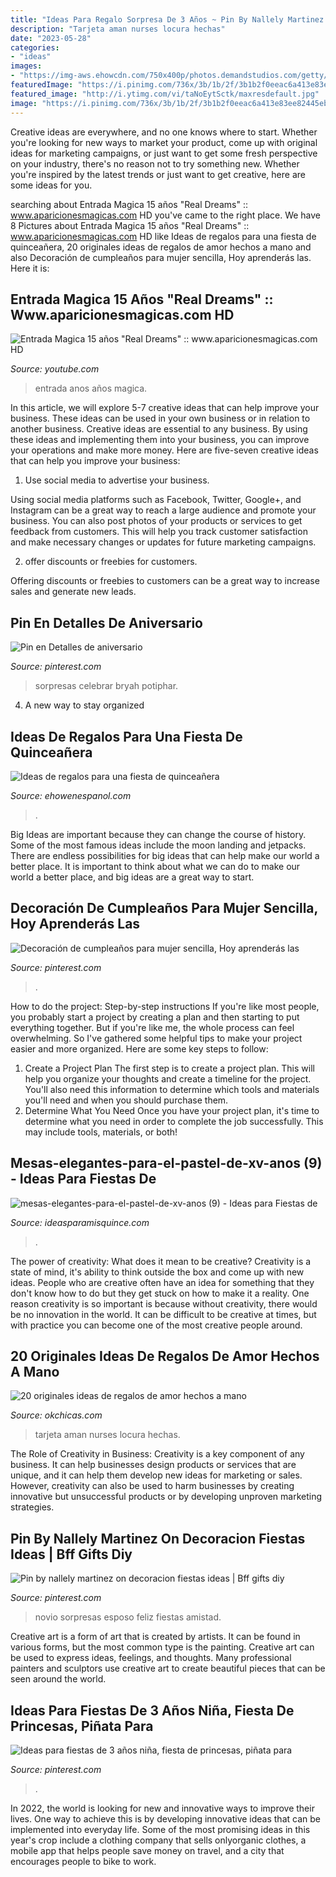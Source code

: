 ```yaml
---
title: "Ideas Para Regalo Sorpresa De 3 Años ~ Pin By Nallely Martinez On Decoracion Fiestas Ideas"
description: "Tarjeta aman nurses locura hechas"
date: "2023-05-28"
categories:
- "ideas"
images:
- "https://img-aws.ehowcdn.com/750x400p/photos.demandstudios.com/getty/article/154/157/82557999.jpg"
featuredImage: "https://i.pinimg.com/736x/3b/1b/2f/3b1b2f0eeac6a413e83ee82445eb04e6.jpg"
featured_image: "http://i.ytimg.com/vi/taNoEytSctk/maxresdefault.jpg"
image: "https://i.pinimg.com/736x/3b/1b/2f/3b1b2f0eeac6a413e83ee82445eb04e6.jpg"
---
```



Creative ideas are everywhere, and no one knows where to start. Whether you're looking for new ways to market your product, come up with original ideas for marketing campaigns, or just want to get some fresh perspective on your industry, there's no reason not to try something new. Whether you're inspired by the latest trends or just want to get creative, here are some ideas for you.

	

		
searching about Entrada Magica 15 años &quot;Real Dreams&quot; :: www.aparicionesmagicas.com HD you've came to the right place. We have 8 Pictures about Entrada Magica 15 años &quot;Real Dreams&quot; :: www.aparicionesmagicas.com HD like Ideas de regalos para una fiesta de quinceañera, 20 originales ideas de regalos de amor hechos a mano and also Decoración de cumpleaños para mujer sencilla, Hoy aprenderás las. Here it is:
		
    
## Entrada Magica 15 Años &quot;Real Dreams&quot; :: Www.aparicionesmagicas.com HD

<img loading=lazy src="http://i.ytimg.com/vi/taNoEytSctk/maxresdefault.jpg" onerror="this.onerror=null;this.src='https://tse2.mm.bing.net/th?id=OIP.Zuukpmfk0UgAF2XIsLOviAHaFj&amp;pid=15.1';" alt="Entrada Magica 15 años &quot;Real Dreams&quot; :: www.aparicionesmagicas.com HD">

_Source: youtube.com_

>entrada anos años magica. 

	

In this article, we will explore 5-7 creative ideas that can help improve your business. These ideas can be used in your own business or in relation to another business.
Creative ideas are essential to any business. By using these ideas and implementing them into your business, you can improve your operations and make more money. Here are five-seven creative ideas that can help you improve your business:
1. Use social media to advertise your business.

Using social media platforms such as Facebook, Twitter, Google+, and Instagram can be a great way to reach a large audience and promote your business. You can also post photos of your products or services to get feedback from customers. This will help you track customer satisfaction and make necessary changes or updates for future marketing campaigns.

2. offer discounts or freebies for customers.

Offering discounts or freebies to customers can be a great way to increase sales and generate new leads.

    
## Pin En Detalles De Aniversario

<img loading=lazy src="https://i.pinimg.com/736x/3b/1b/2f/3b1b2f0eeac6a413e83ee82445eb04e6.jpg" onerror="this.onerror=null;this.src='https://tse2.mm.bing.net/th?id=OIP.hctTvocf8LY5CT8n2NSWFgHaJ3&amp;pid=15.1';" alt="Pin en Detalles de aniversario">

_Source: pinterest.com_

>sorpresas celebrar bryah potiphar. 

	

4. A new way to stay organized

    
## Ideas De Regalos Para Una Fiesta De Quinceañera

<img loading=lazy src="https://img-aws.ehowcdn.com/750x400p/photos.demandstudios.com/getty/article/154/157/82557999.jpg" onerror="this.onerror=null;this.src='https://tse2.mm.bing.net/th?id=OIP.xDVj8kNSFHF93HDjjQlPnQHaD8&amp;pid=15.1';" alt="Ideas de regalos para una fiesta de quinceañera">

_Source: ehowenespanol.com_

>. 

	

Big Ideas are important because they can change the course of history. Some of the most famous ideas include the moon landing and jetpacks. There are endless possibilities for big ideas that can help make our world a better place. It is important to think about what we can do to make our world a better place, and big ideas are a great way to start.

    
## Decoración De Cumpleaños Para Mujer Sencilla, Hoy Aprenderás Las

<img loading=lazy src="https://i.pinimg.com/736x/7a/ad/8e/7aad8e6a6e5b745430120eadb04b0e56.jpg" onerror="this.onerror=null;this.src='https://tse2.mm.bing.net/th?id=OIP.iuwsRGogL-Wnk2TCywGcqgAAAA&amp;pid=15.1';" alt="Decoración de cumpleaños para mujer sencilla, Hoy aprenderás las">

_Source: pinterest.com_

>. 

	

How to do the project: Step-by-step instructions
If you're like most people, you probably start a project by creating a plan and then starting to put everything together. But if you're like me, the whole process can feel overwhelming. So I've gathered some helpful tips to make your project easier and more organized. Here are some key steps to follow:
1. Create a Project Plan 
The first step is to create a project plan. This will help you organize your thoughts and create a timeline for the project. You'll also need this information to determine which tools and materials you'll need and when you should purchase them. 
2. Determine What You Need 
Once you have your project plan, it's time to determine what you need in order to complete the job successfully. This may include tools, materials, or both! 

    
## Mesas-elegantes-para-el-pastel-de-xv-anos (9) - Ideas Para Fiestas De

<img loading=lazy src="https://ideasparamisquince.com/wp-content/uploads/2017/03/mesas-elegantes-para-el-pastel-de-xv-anos-9.jpg" onerror="this.onerror=null;this.src='https://tse2.mm.bing.net/th?id=OIP.ivr2-lkl7JlGarFNljE6qAHaJ4&amp;pid=15.1';" alt="mesas-elegantes-para-el-pastel-de-xv-anos (9) - Ideas para Fiestas de">

_Source: ideasparamisquince.com_

>. 

	

The power of creativity: What does it mean to be creative?
Creativity is a state of mind, it's ability to think outside the box and come up with new ideas. People who are creative often have an idea for something that they don't know how to do but they get stuck on how to make it a reality. One reason creativity is so important is because without creativity, there would be no innovation in the world. It can be difficult to be creative at times, but with practice you can become one of the most creative people around.

    
## 20 Originales Ideas De Regalos De Amor Hechos A Mano

<img loading=lazy src="http://www.okchicas.com/wp-content/uploads/2016/03/99ddf32aaca91b6d3c6cbe35fbae642c-730x557.jpg" onerror="this.onerror=null;this.src='https://tse1.mm.bing.net/th?id=OIP.C4h-84Ukp9JRY6lD4lRepgHaFp&amp;pid=15.1';" alt="20 originales ideas de regalos de amor hechos a mano">

_Source: okchicas.com_

>tarjeta aman nurses locura hechas. 

	

The Role of Creativity in Business:
Creativity is a key component of any business. It can help businesses design products or services that are unique, and it can help them develop new ideas for marketing or sales. However, creativity can also be used to harm businesses by creating innovative but unsuccessful products or by developing unproven marketing strategies.

    
## Pin By Nallely Martinez On Decoracion Fiestas Ideas | Bff Gifts Diy

<img loading=lazy src="https://i.pinimg.com/originals/bb/77/6c/bb776cc59101f28080938ca3d9490a20.jpg" onerror="this.onerror=null;this.src='https://tse2.mm.bing.net/th?id=OIP.A5RPjEebKh_a0yGc2QL6dwHaJ4&amp;pid=15.1';" alt="Pin by nallely martinez on decoracion fiestas ideas | Bff gifts diy">

_Source: pinterest.com_

>novio sorpresas esposo feliz fiestas amistad. 

	

Creative art is a form of art that is created by artists. It can be found in various forms, but the most common type is the painting. Creative art can be used to express ideas, feelings, and thoughts. Many professional painters and sculptors use creative art to create beautiful pieces that can be seen around the world.

    
## Ideas Para Fiestas De 3 Años Niña, Fiesta De Princesas, Piñata Para

<img loading=lazy src="https://i.pinimg.com/736x/76/a6/6f/76a66f6836ef21bff40f094c79048794.jpg" onerror="this.onerror=null;this.src='https://tse1.mm.bing.net/th?id=OIP.qe7r0iUlrrRjxnZHNbRKAwHaJ4&amp;pid=15.1';" alt="Ideas para fiestas de 3 años niña, fiesta de princesas, piñata para">

_Source: pinterest.com_

>. 

	

In 2022, the world is looking for new and innovative ways to improve their lives. One way to achieve this is by developing innovative ideas that can be implemented into everyday life. Some of the most promising ideas in this year's crop include a clothing company that sells onlyorganic clothes, a mobile app that helps people save money on travel, and a city that encourages people to bike to work.

